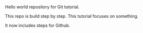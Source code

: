 Hello world repository for Git tutorial.

This repo is build step by step.
This tutorial focuses on something.

It now includes steps for Github.

